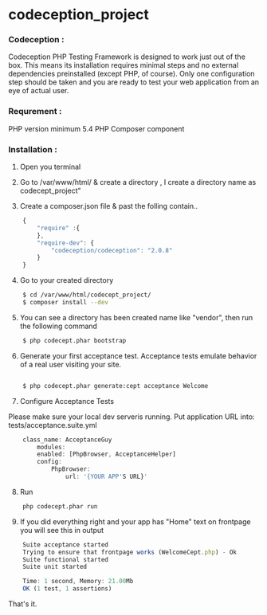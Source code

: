 codeception_project
===================

###  Codeception : 

Codeception PHP Testing Framework is designed to work just out of the box. This means its installation requires minimal steps and no external dependencies preinstalled (except PHP, of course). Only one configuration step should be taken and you are ready to test your web application from an eye of actual user. 

### Requrement :


PHP version minimum 5.4
PHP Composer component

### Installation :

1. Open you terminal

2. Go to /var/www/html/ & create a directory , I create a directory name as codecept_project"

3. Create a composer.json file & past the folling contain.. 

```javascript
	{
		"require" :{
		},
		"require-dev": {
			"codeception/codeception": "2.0.8"
		}
	}
```

4.  Go to your created directory 
```sh
	$ cd /var/www/html/codecept_project/
	$ composer install --dev
```


5. You can see a directory has been created name like "vendor", then run the following command
```sh
	$ php codecept.phar bootstrap
```
6.  Generate your first acceptance test. Acceptance tests emulate behavior of a real user visiting your site.
```sh

	$ php codecept.phar generate:cept acceptance Welcome
```
7.  Configure Acceptance Tests 

   Please make sure your local dev serveris running.  Put application URL into:  tests/acceptance.suite.yml 
```javascript
	class_name: AcceptanceGuy 
		modules: 
		enabled: [PhpBrowser, AcceptanceHelper]
		config: 
  			PhpBrowser:
      			url: '{YOUR APP'S URL}'

```
8.  Run 
```sh
	php codecept.phar run
```
9.  If you did everything right and your app has "Home" text on frontpage you will see this in output 
```javascript
	Suite acceptance started 
	Trying to ensure that frontpage works (WelcomeCept.php) - Ok
	Suite functional started
	Suite unit started

	Time: 1 second, Memory: 21.00Mb
	OK (1 test, 1 assertions)
```
That's it.


	

